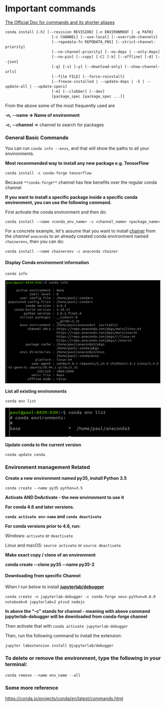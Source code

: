 # Important commands

[The Official Doc for commands and its shorter aliases](https://docs.conda.io/projects/conda/en/latest/commands/install.html)

```
conda install [-h] [--revision REVISION] [-n ENVIRONMENT | -p PATH]
                     [-c CHANNEL] [--use-local] [--override-channels]
                     [--repodata-fn REPODATA_FNS] [--strict-channel-priority]
                     [--no-channel-priority] [--no-deps | --only-deps]
                     [--no-pin] [--copy] [-C] [-k] [--offline] [-d] [--json]
                     [-q] [-v] [-y] [--download-only] [--show-channel-urls]
                     [--file FILE] [--force-reinstall]
                     [--freeze-installed | --update-deps | -S | --update-all | --update-specs]
                     [-m] [--clobber] [--dev]
                     [package_spec [package_spec ...]]
```

From the above some of the most frequently used are

**-n, --name => Name of environment**

**-c, --channel** => channel to search for packages

### General Basic Commands

You can run `conda info --envs`, and that will show the paths to all your environments.

**Most recommended way to install any new package e.g. TensorFlow**

`conda install -c conda-forge tensorflow`

Because `**conda-forge**` channel has few benefits over the regular conda channel

**If you want to install a specific package inside a specific conda environment, you can use the following command.**

First activate the conda environment and then do:

```
conda install --name <conda_env_name> -c <channel_name> <package_name>

```

For a concrete example, let's assume that you want to install [chainer](http://chainer.org) from the _channel_ `anaconda` to an already created conda environment named `chainerenv`, then you can do:

`conda install --name chainerenv -c anaconda chainer`

#### Display Conda environment information

`conda info`

![](assets/2020-08-12-20-11-56.png)

**List all existing environments**

`conda env list`

![](assets/2020-08-12-20-16-38.png)

**Update conda to the current version**

`conda update conda`

### Environment management Related

**Create a new environment named py35, install Python 3.5**

`conda create --name py35 python=3.5`

**Activate AND DeActivate - the new environment to use it**

**For conda 4.6 and later versions.**

**`conda activate env-name` and `conda deactivate`**

**For conda versions prior to 4.6, run:**

Windows: `activate` or `deactivate`

Linux and macOS: `source activate` or `source deactivate`

**Make exact copy / clone of an environment**

**conda create --clone py35 --name py35-2**

#### Downloading from specific Channel

When I run below to install [**jupyterlab/debugger**](https://github.com/jupyterlab/debugger)

`conda create -n jupyterlab-debugger -c conda-forge xeus-python=0.8.0 notebook=6 jupyterlab=2 ptvsd nodejs`

**In above the "-c" stands for channel - meaning with above command jupyterlab-debugger will be downloaded from conda-forge channel**

Then activate that with `conda activate jupyterlab-debugger`

Then, run the following command to install the extension:

`jupyter labextension install @jupyterlab/debugger`

### To delete or remove the environment, type the following in your terminal:

`conda remove --name env_name --all`

### Some more reference

https://conda.io/projects/conda/en/latest/commands.html
